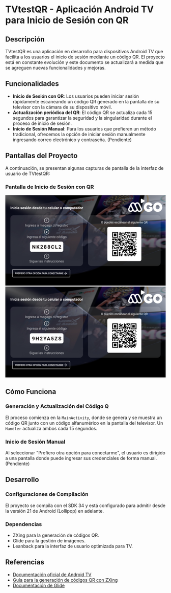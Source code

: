 # TVtestQR - Aplicación Android TV para Inicio de Sesión con QR

## Descripción

TVtestQR es una aplicación en desarrollo para dispositivos Android TV que facilita a los usuarios el inicio de sesión mediante un código QR. El proyecto está en constante evolución y este documento se actualizará a medida que se agreguen nuevas funcionalidades y mejoras.

## Funcionalidades

- **Inicio de Sesión con QR**: Los usuarios pueden iniciar sesión rápidamente escaneando un código QR generado en la pantalla de su televisor con la cámara de su dispositivo móvil.
- **Actualización periódica del QR**: El código QR se actualiza cada 15 segundos para garantizar la seguridad y la singularidad durante el proceso de inicio de sesión.
- **Inicio de Sesión Manual**: Para los usuarios que prefieren un método tradicional, ofrecemos la opción de iniciar sesión manualmente ingresando correo electrónico y contraseña. (Pendiente)

## Pantallas del Proyecto

A continuación, se presentan algunas capturas de pantalla de la interfaz de usuario de TVtestQR:

### Pantalla de Inicio de Sesión con QR
![Pantalla de Inicio de Sesión con QR](screenshots/login_screen1.png)
![Pantalla de Inicio de Sesión con QR - Actualización](screenshots/login_screen2.png)

## Cómo Funciona

### Generación y Actualización del Código Q

El proceso comienza en la `MainActivity`, donde se genera y se muestra un código QR junto con un código alfanumérico en la pantalla del televisor. Un `Handler` actualiza ambos cada 15 segundos.

### Inicio de Sesión Manual

Al seleccionar "Prefiero otra opción para conectarme", el usuario es dirigido a una pantalla donde puede ingresar sus credenciales de forma manual.(Pendiente)

## Desarrollo

### Configuraciones de Compilación

El proyecto se compila con el SDK 34 y está configurado para admitir desde la versión 21 de Android (Lollipop) en adelante.

### Dependencias

- ZXing para la generación de códigos QR.
- Glide para la gestión de imágenes.
- Leanback para la interfaz de usuario optimizada para TV.

## Referencias

- [Documentación oficial de Android TV](https://developer.android.com/tv)
- [Guía para la generación de códigos QR con ZXing](https://github.com/journeyapps/zxing-android-embedded)
- [Documentación de Glide](https://bumptech.github.io/glide/)


